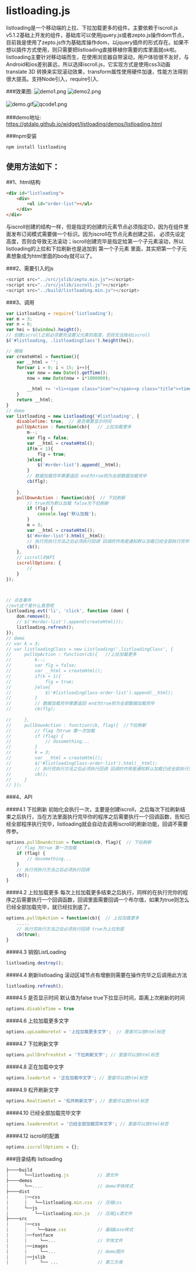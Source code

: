 # listloading.js 
listloading是一个移动端的上拉、下拉加载更多的组件。主要依赖于iscroll.js v5.1.2基础上开发的组件，基础库可以使用jquery.js或者zepto.js操作dom节点，目前我是使用了zepto.js作为基础库操作dom，以jquery插件的形式存在。如果不想以插件方式使用，则只需要把listloading直接移植你需要的库里面就ok啦。listloading主要针对移动端而生，在使用浏览器自带滚动，用户体验很不友好，与Android和ios差别甚远，所以选择iscroll.js，它实现方式是使用css3动画translate 3D 转换来实现滚动效果，transform属性使用硬件加速，性能方法得到很大提高。支持Node引入，require引入.


###效果图:
![demo1.png](./src/images/demo1.png)
![demo2.png](./src/images/demo2.png)<br/> <br/>
![demo.gif](./src/images/demo.gif)![qcode1.png](./src/images/qcode1.png)<br/> <br/>
###demo地址: <a href="https://gtdalp.github.io/widget/listloading/demos/listloading.html">https://gtdalp.github.io/widget/listloading/demos/listloading.html</a>



###npm安装
```javascript
npm install listloading
```


## 使用方法如下：

##1、html结构
```html
<div id="listloading">
    <div>
        <ul id="order-list"></ul>
    </div>
</div>
```
与iscroll创建的结构一样，但是指定的创建的元素节点必须指定ID，因为在组件里面发布订阅模式需要做一个标识。因为iscroll在节点元素创建之前，     必须先设定高度，否则会导致无法滚动；iscroll创建完毕是指定给第一个子元素滚动，所以listloading的上拉和下拉刷新也是追加到    第一个子元素     里面，其实把第一个子元素想象成为html里面的body就可以了。


###2、需要引入的js
```javascript
<script src="../src/jslib/zepto.min.js"></script>
<script src="../src/jslib/iscroll.js"></script>
<script src="../build/listloading.min.js"></script>
```

###3、调用
```javascript
var Listloading = require('listloading');
var m = 3;
var n = 0;
var hei = $(window).height();
// 创建iscroll之前必须要先设置父元素的高度，否则无法拖动iscroll
$('#listloading, .listloadingClass').height(hei);

// 模板
var createHtml = function(){
    var __html = '';
    for(var i = 0; i < 15; i++){
        var now = new Date().getTime();
        now = new Date(now + i*1000000);

        __html += '<li><span class="icon"></span><p class="title"><time class="r">' + now.getHours() + ':' + now.getMinutes() + ':' + now.getSeconds() + '</time>listloading' + (n++) + '</p><p class="text">移动端上拉下拉刷新组件...</li>';
    }
    return __html;
}
// demo
var listloading = new Listloading('#listloading', {
    disableTime: true,  // 是否需要显示时间
    pullUpAction : function(cb){   // 上拉加载更多
        m--;
        var flg = false;
        var __html = createHtml();
        if(m < 1){
            flg = true;
        }else{
            $('#order-list').append(__html);
        }
        // 数据加载完毕需要返回 end为true则为全部数据加载完毕
        cb(flg);
        
    },
    pullDownAction : function(cb){  // 下拉刷新
        // true则为默认加载 false为下拉刷新
        if (flg) {
            console.log('默认加载');
        }
        m = 3;
        var __html = createHtml();
        $('#order-list').html(__html);
        // 执行完执行方法之后必须执行回调 回调的作用是通知默认加载已经全部执行完毕，程序需要去创建iscroll或者做下拉刷新动作
        cb();
    },
    // iscroll的API 
    iscrollOptions: {
        //
    }
});



// 点击事件
//evt这个是什么意思呢
listloading.evt('li', 'click', function (dom) {
    dom.remove();
    // $('#order-list').append(createHtml());
    listloading.refresh();
});
// demo
// var k = 3;
// var listloadingClass = new Listloading('.listloadingClass', {
//     pullUpAction : function(cb){   //上拉加载更多
//         k--;
//         var flg = false;
//         var __html = createHtml();
//         if(k < 1){
//             flg = true;
//         }else{
//             $('#listloadingClass-order-list').append(__html);
//         }
//         // 数据加载完毕需要返回 end为true则为全部数据加载完毕
//         cb(flg);
        
//     },
//     pullDownAction : function(cb, flag){  //下拉刷新
//         // flag 为true 第一次加载
//         if (flag) {
//             // dosomething...
//         }
//         k = 3;
//         var __html = createHtml();
//         $('#listloadingClass-order-list').html(__html);
//         // 执行完执行方法之后必须执行回调 回调的作用是通知默认加载已经全部执行完毕，程序需要去创建iscroll或者做下拉刷新动作
//         cb();
//     }
// });
```

###4、API

####4.1 下拉刷新
初始化会执行一次，主要是创建iscroll，之后每次下拉刷新结束之后执行，当在方法里面执行完毕你的程序之后需要执行一个回调函数，告知已经全部程序执行完毕，listloading就会自动去调用iscroll的刷新功能，回调不需要传参。

```javascript
options.pullDownAction = function(cb, flag){  // 下拉刷新
    // flag 为true 第一次加载
    if (flag) {
        // dosomething...
    }
    // 执行完执行方法之后必须执行回调
    cb();
}
```


####4.2 上拉加载更多
每次上拉加载更多结束之后执行，同样的在执行完你的程序之后需要执行一个回调函数，回调里面需要回调一个布尔值，如果为true则怎么已经全部加载完毕，就已经拉到底了。

```javascript
options.pullUpAction = function(cb){  // 上拉加载更多
    .....
    // 执行完执行方法之后必须执行回调 true为上拉到底
    cb(true);
}
```

####4.3 销毁ListLoading

```javascript
listloading.destroy();
```

####4.4 刷新listloading
滚动区域节点有增删则需要在操作完毕之后调用此方法

```javascript
listloading.refresh();
```

####4.5 是否显示时间 默认值为false
true下拉显示时间，距离上次刷新的时间
```javascript
options.disableTime = true
```

####4.6 上拉加载更多文字

```javascript
options.upLoadmoretxt = '上拉加载更多文字';  // 里面可以放html标签
```


####4.7 下拉刷新文字

```javascript
options.pullDrefreshtxt = '下拉刷新文字'; // 里面可以放html标签
```

####4.8 正在加载中文字

```javascript
options.loadertxt = '正在加载中文字'; // 里面可以放html标签
```


####4.9 松开刷新文字

```javascript
options.Realtimetxt = '松开刷新文字'; // 里面可以放html标签
```

####4.10 已经全部加载完毕文字

```javascript
options.loaderendtxt = '已经全部加载完毕文字'; // 里面可以放html标签
```

####4.12 iscroll的配置
```javascript
options.iscrollOptions = {};
```
###目录结构
listloading
```javascript
├────build
|      └──listloading.js           // 源文件
├────demos
|      └──....                     // demo字体样式
├────dist
|      |──css
|      |   └──listloading.min.css  // 压缩css
|      └──js
|          └──listloading.min.js   // 压缩js源文件
├────src
|      |──css
|      |    └──base.css            // 基础base样式
|      |──fontface        
|      |     └──...                // 字体文件
|      |──images                  
|      |     └──...                // demo图片
|      |──jslib
|      |     └── ...               // 第三方库
```
